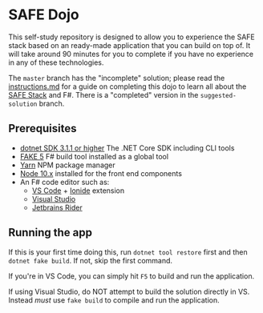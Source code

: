 # SAFE Dojo

This self-study repository is designed to allow you to experience the SAFE stack based on an ready-made application that you can build on top of. It will take around 90 minutes for you to complete if you have no experience in any of these technologies.

The `master` branch has the "incomplete" solution; please read the [instructions.md](Instructions.md) for a guide on completing this dojo to learn all about the [SAFE Stack](https://safe-stack.github.io/) and F#. There is a "completed" version in the `suggested-solution` branch.

## Prerequisites

* [dotnet SDK 3.1.1 or higher](https://dotnet.microsoft.com/download) The .NET Core SDK including CLI tools
* [FAKE 5](https://fake.build/fake-gettingstarted.html#Install-FAKE) F# build tool installed as a global tool
* [Yarn](https://yarnpkg.com/lang/en/docs/install/) NPM package manager
* [Node 10.x](https://nodejs.org/en/download/) installed for the front end components
* An F# code editor such as:
   * [VS Code](https://code.visualstudio.com/) + [Ionide](https://github.com/ionide/ionide-vscode-fsharp) extension
   * [Visual Studio](https://www.visualstudio.com/downloads/)
   * [Jetbrains Rider](https://www.jetbrains.com/rider/)

## Running the app
If this is your first time doing this, run `dotnet tool restore` first and then
`dotnet fake build`. If not, skip the first command.

If you're in VS Code, you can simply hit `F5` to build and run the application.

If using Visual Studio, do NOT attempt to build the solution directly in VS. Instead *must* use `fake build` to compile and run the application.

